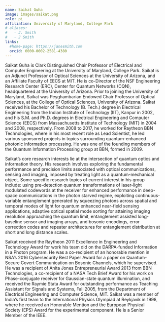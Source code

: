 ```yaml
---
name: Saikat Guha
image: images/saikat.png
role: pi
affiliation: University of Maryland, College Park
# aliases:
#   - J. Smith
#   - J Smith
links:
  #home-page: https://janesmith.com
  orcid: 0000-0002-2581-4380
---
```


Saikat Guha is Clark Distinguished Chair Professor of Electrical and Computer Engineering at the University of Maryland, College Park. Saikat is an Adjunct Professor of Optical Sciences at the University of Arizona, and an Affiliate Faculty of EECS at MIT. He is co-Director of the NSF Engineering Research Center (ERC), Center for Quantum Networks (CQN), headquartered at the University of Arizona. Prior to joining the University of Maryland, Saikat was Peyghambarian Endowed Chair Professor of Optical Sciences, at the College of Optical Sciences, University of Arizona. Saikat received his Bachelor of Technology (B. Tech.) degree in Electrical Engineering from the Indian Institute of Technology (IIT), Kanpur in 2002, and his S.M. and Ph.D. degrees in Electrical Engineering and Computer Science (EECS) from Massachusetts Institute of Technology (MIT) in 2004 and 2008, respectively. From 2008 to 2017, he worked for Raytheon BBN Technologies, where in his most recent role as Lead Scientist, he led various sponsored projects in topics surrounding quantum-enhanced photonic information processing. He was one of the founding members of the Quantum Information Processing group at BBN, formed in 2009.

Saikat’s core research interests lie at the intersection of quantum optics and information theory. His research involves exploring the fundamental performance and precision limits associated with optical communications, sensing and imaging, imposed by treating light as a quantum-mechanical object. Some specific research topics of current interest in his group include: using pre-detection quantum transformations of laser-light modulated codewords at the receiver for enhanced performance in deep-space communications in the photon starved regime, exploiting continuous-variable entanglement generated by squeezing photons across spatial and temporal modes of light for quantum enhanced near-field sensing applications, adaptive optical spatial mode sorting for attaining imaging resolution approaching the quantum limit, entanglement assisted long-baseline sensor and imaging arrays, and bosonic encodings, error correction codes and repeater architectures for entanglement distribution at short and long distance scales.

Saikat received the Raytheon 2011 Excellence in Engineering and Technology Award for work his team did on the DARPA-funded Information in a Photon program. He was a co-recipient of an honorable mention in NSA’s 2016 Cybersecurity Best Paper Award for a paper on Quantum-Secure Covert Communication on Bosonic Channels, which he supervised. He was a recipient of Anita Jones Entrepreneurial Award 2013 from BBN Technologies, a co-recipient of a NASA Tech Brief Award for his work on Phase-conjugate receiver for Gaussian-state quantum illumination, and received the Raymie Stata Award for outstanding performance as Teaching Assistant for Signals and Systems, Fall 2005, from the Department of Electrical Engineering and Computer Science, MIT. Saikat was a member of India’s first team to the International Physics Olympiad at Reykjavik in 1998, where he received an Honorable Mention and the European Physical Society (EPS) Award for the experimental component. He is a Senior Member of the IEEE.
